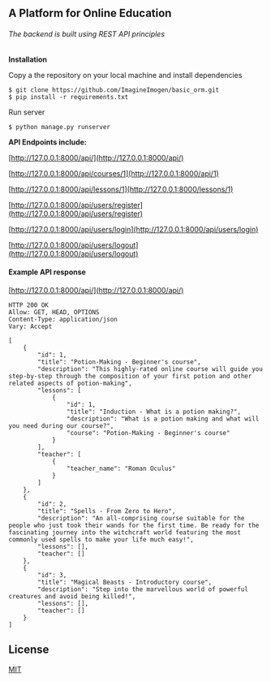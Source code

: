 ## A Platform for Online Education 

###### *The backend is built using REST API principles*

**Installation**

Copy a the repository on your local machine and install dependencies

```
$ git clone https://github.com/ImagineImogen/basic_orm.git
$ pip install -r requirements.txt
```

Run server


```
$ python manage.py runserver
```

**API Endpoints include:**

[http://127.0.0.1:8000/api/](http://127.0.0.1:8000/api/)

[http://127.0.0.1:8000/api/courses/1](http://127.0.0.1:8000/api/1)

[http://127.0.0.1:8000/api/lessons/1](http://127.0.0.1:8000/lessons/1)

[http://127.0.0.1:8000/api/users/register](http://127.0.0.1:8000/api/users/register)

[http://127.0.0.1:8000/api/users/login](http://127.0.0.1:8000/api/users/login)


[http://127.0.0.1:8000/api/users/logout](http://127.0.0.1:8000/api/users/logout)


#### Example API response

[http://127.0.0.1:8000/api/](http://127.0.0.1:8000/api/)

```
HTTP 200 OK
Allow: GET, HEAD, OPTIONS
Content-Type: application/json
Vary: Accept

[
    {
        "id": 1,
        "title": "Potion-Making - Beginner's course",
        "description": "This highly-rated online course will guide you step-by-step through the composition of your first potion and other related aspects of potion-making",
        "lessons": [
            {
                "id": 1,
                "title": "Induction - What is a potion making?",
                "description": "What is a potion making and what will you need during our course?",
                "course": "Potion-Making - Beginner's course"
            }
        ],
        "teacher": [
            {
                "teacher_name": "Roman Oculus"
            }
        ]
    },
    {
        "id": 2,
        "title": "Spells - From Zero to Hero",
        "description": "An all-comprising course suitable for the people who just took their wands for the first time. Be ready for the fascinating journey into the witchcraft world featuring the most commonly used spells to make your life much easy!",
        "lessons": [],
        "teacher": []
    },
    {
        "id": 3,
        "title": "Magical Beasts - Introductory course",
        "description": "Step into the marvellous world of powerful creatures and avoid being killed!",
        "lessons": [],
        "teacher": []
    }
]

```



## License
[MIT](https://choosealicense.com/licenses/mit/)